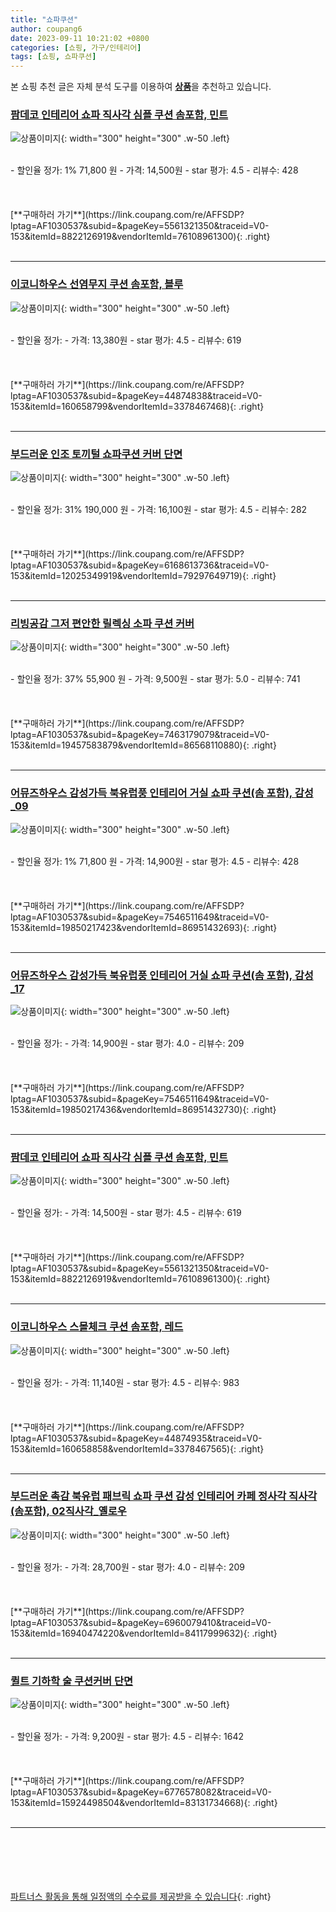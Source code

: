 ```yaml
---
title: "쇼파쿠션"
author: coupang6
date: 2023-09-11 10:21:02 +0800
categories: [쇼핑, 가구/인테리어]
tags: [쇼핑, 쇼파쿠션]
---
```


본 쇼핑 추천 글은 자체 분석 도구를 이용하여 [**상품**](https://link.coupang.com/a/bao1ui)을 추천하고 있습니다.

### [팜데코 인테리어 쇼파 직사각 심플 쿠션 솜포함, 민트](https://link.coupang.com/re/AFFSDP?lptag=AF1030537&subid=&pageKey=5561321350&traceid=V0-153&itemId=8822126919&vendorItemId=76108961300)

![상품이미지](https://thumbnail7.coupangcdn.com/thumbnails/remote/230x230ex/image/rs_quotation_api/ziqpqotm/6a245eec8c6c478b88b7dcf2a30f12c9.jpg){: width="300" height="300" .w-50 .left}


<br>
- 할인율 정가: 1%  71,800   원
- 가격: 14,500원
- star 평가: 4.5
- 리뷰수: 428
<br>
<br>
<br>
<br>
[**구매하러 가기**](https://link.coupang.com/re/AFFSDP?lptag=AF1030537&subid=&pageKey=5561321350&traceid=V0-153&itemId=8822126919&vendorItemId=76108961300){: .right}
<br>
<br>

---

### [이코니하우스 선염무지 쿠션 솜포함, 블루](https://link.coupang.com/re/AFFSDP?lptag=AF1030537&subid=&pageKey=44874838&traceid=V0-153&itemId=160658799&vendorItemId=3378467468)

![상품이미지](https://thumbnail10.coupangcdn.com/thumbnails/remote/230x230ex/image/retail/images/2017/11/01/14/1/afc6cac4-0873-4b09-b624-34bfd2a18b53.jpg){: width="300" height="300" .w-50 .left}


<br>
- 할인율 정가: 
- 가격: 13,380원
- star 평가: 4.5
- 리뷰수: 619
<br>
<br>
<br>
<br>
[**구매하러 가기**](https://link.coupang.com/re/AFFSDP?lptag=AF1030537&subid=&pageKey=44874838&traceid=V0-153&itemId=160658799&vendorItemId=3378467468){: .right}
<br>
<br>

---

### [부드러운 인조 토끼털 쇼파쿠션 커버 단면](https://link.coupang.com/re/AFFSDP?lptag=AF1030537&subid=&pageKey=6168613736&traceid=V0-153&itemId=12025349919&vendorItemId=79297649719)

![상품이미지](https://thumbnail7.coupangcdn.com/thumbnails/remote/230x230ex/image/retail/images/2021/11/08/12/6/648782db-f7a3-4c92-a197-3e395412af08.jpg){: width="300" height="300" .w-50 .left}


<br>
- 할인율 정가: 31%  190,000   원
- 가격: 16,100원
- star 평가: 4.5
- 리뷰수: 282
<br>
<br>
<br>
<br>
[**구매하러 가기**](https://link.coupang.com/re/AFFSDP?lptag=AF1030537&subid=&pageKey=6168613736&traceid=V0-153&itemId=12025349919&vendorItemId=79297649719){: .right}
<br>
<br>

---

### [리빙공감 그저 편안한 릴렉싱 소파 쿠션 커버](https://link.coupang.com/re/AFFSDP?lptag=AF1030537&subid=&pageKey=7463179079&traceid=V0-153&itemId=19457583879&vendorItemId=86568110880)

![상품이미지](https://thumbnail8.coupangcdn.com/thumbnails/remote/230x230ex/image/vendor_inventory/e520/95fff7920844ca69b43a1516b63f4c73ca6e43c5da4253b73f8186146f7b.jpg){: width="300" height="300" .w-50 .left}


<br>
- 할인율 정가: 37%  55,900   원
- 가격: 9,500원
- star 평가: 5.0
- 리뷰수: 741
<br>
<br>
<br>
<br>
[**구매하러 가기**](https://link.coupang.com/re/AFFSDP?lptag=AF1030537&subid=&pageKey=7463179079&traceid=V0-153&itemId=19457583879&vendorItemId=86568110880){: .right}
<br>
<br>

---

### [어뮤즈하우스 감성가득 북유럽풍 인테리어 거실 쇼파 쿠션(솜 포함), 감성_09](https://link.coupang.com/re/AFFSDP?lptag=AF1030537&subid=&pageKey=7546511649&traceid=V0-153&itemId=19850217423&vendorItemId=86951432693)

![상품이미지](https://thumbnail10.coupangcdn.com/thumbnails/remote/230x230ex/image/vendor_inventory/5db9/cc71d41d84b38a9c20c6dae502b66b9739946552925e0673dad83b061c92.jpg){: width="300" height="300" .w-50 .left}


<br>
- 할인율 정가: 1%  71,800   원
- 가격: 14,900원
- star 평가: 4.5
- 리뷰수: 428
<br>
<br>
<br>
<br>
[**구매하러 가기**](https://link.coupang.com/re/AFFSDP?lptag=AF1030537&subid=&pageKey=7546511649&traceid=V0-153&itemId=19850217423&vendorItemId=86951432693){: .right}
<br>
<br>

---

### [어뮤즈하우스 감성가득 북유럽풍 인테리어 거실 쇼파 쿠션(솜 포함), 감성_17](https://link.coupang.com/re/AFFSDP?lptag=AF1030537&subid=&pageKey=7546511649&traceid=V0-153&itemId=19850217436&vendorItemId=86951432730)

![상품이미지](https://thumbnail8.coupangcdn.com/thumbnails/remote/230x230ex/image/vendor_inventory/5215/26e7257a8f3b3fb2e24865871241dce4328ba81ef9c3e0acb4dca00e0b32.jpg){: width="300" height="300" .w-50 .left}


<br>
- 할인율 정가: 
- 가격: 14,900원
- star 평가: 4.0
- 리뷰수: 209
<br>
<br>
<br>
<br>
[**구매하러 가기**](https://link.coupang.com/re/AFFSDP?lptag=AF1030537&subid=&pageKey=7546511649&traceid=V0-153&itemId=19850217436&vendorItemId=86951432730){: .right}
<br>
<br>

---

### [팜데코 인테리어 쇼파 직사각 심플 쿠션 솜포함, 민트](https://link.coupang.com/re/AFFSDP?lptag=AF1030537&subid=&pageKey=5561321350&traceid=V0-153&itemId=8822126919&vendorItemId=76108961300)

![상품이미지](https://thumbnail7.coupangcdn.com/thumbnails/remote/230x230ex/image/rs_quotation_api/ziqpqotm/6a245eec8c6c478b88b7dcf2a30f12c9.jpg){: width="300" height="300" .w-50 .left}


<br>
- 할인율 정가: 
- 가격: 14,500원
- star 평가: 4.5
- 리뷰수: 619
<br>
<br>
<br>
<br>
[**구매하러 가기**](https://link.coupang.com/re/AFFSDP?lptag=AF1030537&subid=&pageKey=5561321350&traceid=V0-153&itemId=8822126919&vendorItemId=76108961300){: .right}
<br>
<br>

---

### [이코니하우스 스몰체크 쿠션 솜포함, 레드](https://link.coupang.com/re/AFFSDP?lptag=AF1030537&subid=&pageKey=44874935&traceid=V0-153&itemId=160658858&vendorItemId=3378467565)

![상품이미지](https://thumbnail7.coupangcdn.com/thumbnails/remote/230x230ex/image/retail/images/2017/11/01/14/5/c4cf0c5d-fd11-4165-97ff-90db6bacc896.jpg){: width="300" height="300" .w-50 .left}


<br>
- 할인율 정가: 
- 가격: 11,140원
- star 평가: 4.5
- 리뷰수: 983
<br>
<br>
<br>
<br>
[**구매하러 가기**](https://link.coupang.com/re/AFFSDP?lptag=AF1030537&subid=&pageKey=44874935&traceid=V0-153&itemId=160658858&vendorItemId=3378467565){: .right}
<br>
<br>

---

### [부드러운 촉감 북유럽 패브릭 쇼파 쿠션 감성 인테리어 카페 정사각 직사각 (솜포함), 02직사각_옐로우](https://link.coupang.com/re/AFFSDP?lptag=AF1030537&subid=&pageKey=6960079410&traceid=V0-153&itemId=16940474220&vendorItemId=84117999632)

![상품이미지](https://thumbnail10.coupangcdn.com/thumbnails/remote/230x230ex/image/vendor_inventory/3525/a3a5ff34fa11e6d714ec71296336f11843a35cd79d2e2d869f3a63f0c71f.jpg){: width="300" height="300" .w-50 .left}


<br>
- 할인율 정가: 
- 가격: 28,700원
- star 평가: 4.0
- 리뷰수: 209
<br>
<br>
<br>
<br>
[**구매하러 가기**](https://link.coupang.com/re/AFFSDP?lptag=AF1030537&subid=&pageKey=6960079410&traceid=V0-153&itemId=16940474220&vendorItemId=84117999632){: .right}
<br>
<br>

---

### [퀼트 기하학 술 쿠션커버 단면](https://link.coupang.com/re/AFFSDP?lptag=AF1030537&subid=&pageKey=6776578082&traceid=V0-153&itemId=15924498504&vendorItemId=83131734668)

![상품이미지](https://thumbnail8.coupangcdn.com/thumbnails/remote/230x230ex/image/rs_quotation_api/3r5y7me4/3e3acaf6672f42c7a7ba045783d91522.jpg){: width="300" height="300" .w-50 .left}


<br>
- 할인율 정가: 
- 가격: 9,200원
- star 평가: 4.5
- 리뷰수: 1642
<br>
<br>
<br>
<br>
[**구매하러 가기**](https://link.coupang.com/re/AFFSDP?lptag=AF1030537&subid=&pageKey=6776578082&traceid=V0-153&itemId=15924498504&vendorItemId=83131734668){: .right}
<br>
<br>

---
<br><br><br><br><br> [파트너스 활동을 통해 일정액의 수수료를 제공받을 수 있습니다](https://link.coupang.com/a/bao1ui){: .right}